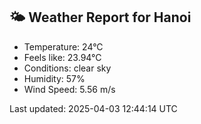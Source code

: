 <!-- WEATHER-START -->
## 🌤 Weather Report for Hanoi

- Temperature: 24°C
- Feels like: 23.94°C
- Conditions: clear sky
- Humidity: 57%
- Wind Speed: 5.56 m/s

Last updated: 2025-04-03 12:44:14 UTC
<!-- WEATHER-END -->
